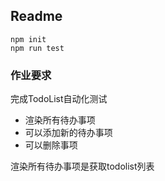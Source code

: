 ## Readme

```
npm init
npm run test
```

### 作业要求

完成TodoList自动化测试

- 渲染所有待办事项
- 可以添加新的待办事项
- 可以删除事项

渲染所有待办事项是获取todolist列表



